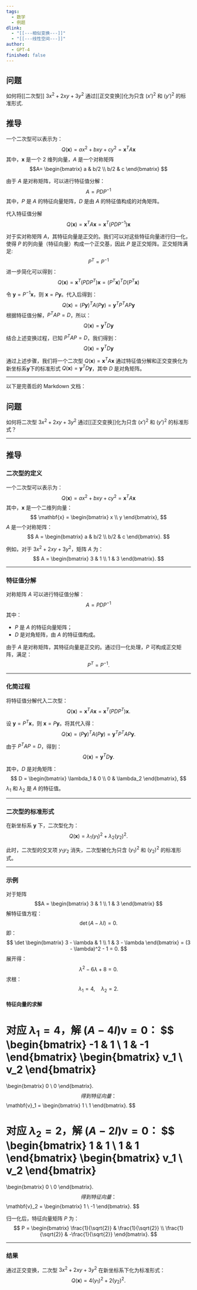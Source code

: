 ```yaml
---
tags:
  - 数学
  - 例题
dlink:
  - "[[---相似变换---]]"
  - "[[---线性空间---]]"
author:
  - GPT-4
finished: false
---
```

## 问题
如何将[[二次型]] $3x^2 + 2xy + 3y^2$ 通过[[正交变换]]化为只含 $(x')^2$ 和 $(y')^2$ 的标准形式. 

## 推导
一个二次型可以表示为：
$$ Q(\mathbf{x}) = ax^2 + bxy + cy^2 = \mathbf{x}^T A \mathbf{x} $$
其中，$\mathbf{x}$ 是一个 $2$ 维列向量，$A$ 是一个对称矩阵
$$A=
\begin{bmatrix}
a & b/2 \\
b/2 & c
\end{bmatrix}
$$

由于 $A$ 是对称矩阵，可以进行特征值分解：
$$ A = P D P^{-1} $$
其中，$P$ 是 $A$ 的特征向量矩阵，$D$ 是由 $A$ 的特征值构成的对角矩阵。

代入特征值分解
$$ Q(\mathbf{x}) = \mathbf{x}^T A \mathbf{x} = \mathbf{x}^T (P D P^{-1}) \mathbf{x} $$

对于实对称矩阵 $A$，其特征向量是正交的。我们可以对这些特征向量进行归一化，使得 $P$ 的列向量（特征向量）构成一个正交基，因此 $P$ 是正交矩阵。正交矩阵满足: 
$$
P^T = P^{-1}
$$
进一步简化可以得到：
$$ Q(\mathbf{x}) = \mathbf{x}^T (P D P^T) \mathbf{x} = (P^T \mathbf{x})^T D (P^T \mathbf{x}) $$


令 $\mathbf{y} = P^{-1} \mathbf{x}$，则 $\mathbf{x} = P \mathbf{y}$。代入后得到：
$$ Q(\mathbf{x}) = (P \mathbf{y})^T A (P \mathbf{y}) = \mathbf{y}^T P^T A P \mathbf{y} $$
根据特征值分解，$P^T A P = D$，所以：
$$ Q(\mathbf{x}) = \mathbf{y}^T D \mathbf{y} $$



结合上述变换过程，已知 $P^T A P = D$，我们得到：
$$ Q(\mathbf{x}) = \mathbf{y}^T D \mathbf{y} $$

通过上述步骤，我们将一个二次型 $Q(\mathbf{x}) = \mathbf{x}^T A \mathbf{x}$ 通过特征值分解和正交变换化为新坐标系$\mathbf{y}$下的标准形式 $Q(\mathbf{x}) = \mathbf{y}^T D \mathbf{y}$，其中 $D$ 是对角矩阵。









---
以下是完善后的 Markdown 文档：

## 问题
如何将二次型 $3x^2 + 2xy + 3y^2$ 通过[[正交变换]]化为只含 $(x')^2$ 和 $(y')^2$ 的标准形式？

---

## 推导

### 二次型的定义
一个二次型可以表示为：
$$ 
Q(\mathbf{x}) = ax^2 + bxy + cy^2 = \mathbf{x}^T A \mathbf{x} 
$$
其中，$\mathbf{x}$ 是一个二维列向量：
$$
\mathbf{x} = 
\begin{bmatrix}
x \\
y
\end{bmatrix},
$$
$A$ 是一个对称矩阵：
$$
A = 
\begin{bmatrix}
a & b/2 \\
b/2 & c
\end{bmatrix}.
$$

例如，对于 $3x^2 + 2xy + 3y^2$，矩阵 $A$ 为：
$$
A = 
\begin{bmatrix}
3 & 1 \\
1 & 3
\end{bmatrix}.
$$

---

### 特征值分解
对称矩阵 $A$ 可以进行特征值分解：
$$ 
A = P D P^{-1} 
$$
其中：
- $P$ 是 $A$ 的特征向量矩阵；
- $D$ 是对角矩阵，由 $A$ 的特征值构成。

由于 $A$ 是对称矩阵，其特征向量是正交的。通过归一化处理，$P$ 可构成正交矩阵，满足：
$$
P^T = P^{-1}.
$$

---

### 化简过程
将特征值分解代入二次型：
$$ 
Q(\mathbf{x}) = \mathbf{x}^T A \mathbf{x} = \mathbf{x}^T (P D P^T) \mathbf{x}.
$$

设 $\mathbf{y} = P^T \mathbf{x}$，则 $\mathbf{x} = P \mathbf{y}$。将其代入得：
$$ 
Q(\mathbf{x}) = (P \mathbf{y})^T A (P \mathbf{y}) = \mathbf{y}^T P^T A P \mathbf{y}.
$$

由于 $P^T A P = D$，得到：
$$ 
Q(\mathbf{x}) = \mathbf{y}^T D \mathbf{y}.
$$

其中，$D$ 是对角矩阵：
$$
D = 
\begin{bmatrix}
\lambda_1 & 0 \\
0 & \lambda_2
\end{bmatrix},
$$
$\lambda_1$ 和 $\lambda_2$ 是 $A$ 的特征值。

---

### 二次型的标准形式
在新坐标系 $\mathbf{y}$ 下，二次型化为：
$$ 
Q(\mathbf{x}) = \lambda_1 (y_1)^2 + \lambda_2 (y_2)^2.
$$

此时，二次型的交叉项 $y_1 y_2$ 消失，二次型被化为只含 $(y_1)^2$ 和 $(y_2)^2$ 的标准形式。

---

### 示例
对于矩阵 
$$A = 
\begin{bmatrix}
3 & 1 \\
1 & 3
\end{bmatrix}
$$
解特征值方程：
$$ 
\det(A - \lambda I) = 0.
$$
即：
$$ 
\det
\begin{bmatrix}
3 - \lambda & 1 \\
1 & 3 - \lambda
\end{bmatrix}
= (3 - \lambda)^2 - 1 = 0.
$$
展开得：
$$ 
\lambda^2 - 6\lambda + 8 = 0.
$$
求根：
$$ 
\lambda_1 = 4, \quad \lambda_2 = 2.
$$

#### 特征向量的求解
对应 $\lambda_1 = 4$，解 $(A - 4I)\mathbf{v} = 0$：
$$ 
\begin{bmatrix}
-1 & 1 \\
1 & -1
\end{bmatrix}
\begin{bmatrix}
v_1 \\
v_2
\end{bmatrix}
= 
\begin{bmatrix}
0 \\
0
\end{bmatrix}.
$$
得到特征向量：
$$ 
\mathbf{v}_1 = 
\begin{bmatrix}
1 \\
1
\end{bmatrix}.
$$

对应 $\lambda_2 = 2$，解 $(A - 2I)\mathbf{v} = 0$：
$$ 
\begin{bmatrix}
1 & 1 \\
1 & 1
\end{bmatrix}
\begin{bmatrix}
v_1 \\
v_2
\end{bmatrix}
= 
\begin{bmatrix}
0 \\
0
\end{bmatrix}.
$$
得到特征向量：
$$ 
\mathbf{v}_2 = 
\begin{bmatrix}
1 \\
-1
\end{bmatrix}.
$$

归一化后，特征向量矩阵 $P$ 为：
$$ 
P = 
\begin{bmatrix}
\frac{1}{\sqrt{2}} & \frac{1}{\sqrt{2}} \\
\frac{1}{\sqrt{2}} & -\frac{1}{\sqrt{2}}
\end{bmatrix}.
$$

---

### 结果
通过正交变换，二次型 $3x^2 + 2xy + 3y^2$ 在新坐标系下化为标准形式：
$$ 
Q(\mathbf{x}) = 4(y_1)^2 + 2(y_2)^2.
$$